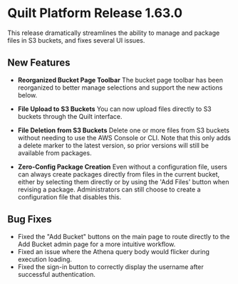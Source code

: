 # Quilt Platform Release 1.63.0

This release dramatically streamlines the ability to manage and package files in S3 buckets, and fixes several UI issues.

## New Features

- **Reorganized Bucket Page Toolbar**
  The bucket page toolbar has been reorganized to better manage selections and support the new actions below.

- **File Upload to S3 Buckets**
  You can now upload files directly to S3 buckets through the Quilt interface.

- **File Deletion from S3 Buckets**
  Delete one or more files from S3 buckets without needing to use the AWS Console or CLI. Note that this only adds a delete marker to the latest version, so prior versions will still be available from packages.

- **Zero-Config Package Creation**
  Even without a configuration file, users can always create packages directly from files in the current bucket, either by selecting them directly or by using the 'Add Files' button when revising a package. Administrators can still choose to create a configuration file that disables this.

## Bug Fixes

- Fixed the "Add Bucket" buttons on the main page to route directly to the Add Bucket admin page for a more intuitive workflow.
- Fixed an issue where the Athena query body would flicker during execution loading.
- Fixed the sign-in button to correctly display the username after successful authentication.
